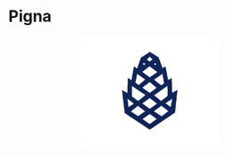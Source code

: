 # Pigna


<center><img src="https://github.com/puskin94/pigna/raw/master/pigna_logo_blue_dark.png" height="200" width="250"></center>


